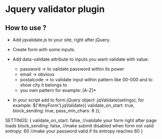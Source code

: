 # Jquery validator plugin

## How to use ?

- Add jqvalidate.js to your site, right after jQuery.
- Create form with some inputs.
- Add data-validate attribute to inputs you want validate with value:
	- password -> to validate password within its power
	- email -> obvious
	- postalcode -> to validate input within pattern like 00-000 and to show city it belongs to
	- you own pattern for example: [A-Z]*

- In your script add to form jQuery object .jqValidate(setings), for example:
	$('#myForm').jqValidate({
			validate_on_start: true,
			block_sending: true,
			pass_min_chars: 8
		});


SETTINGS:
		{
            validate_on_start: false, //validate your form right after page loads
            block_sending: false,     //make submit disabled when form not valid
            entropy: 60				  //make your password valid if its entropy reaches 60
        }